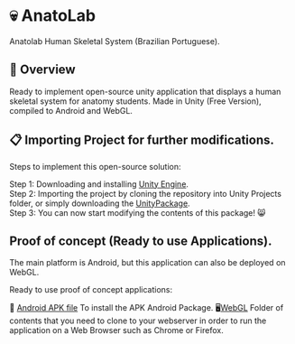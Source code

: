 # :skull: AnatoLab
Anatolab Human Skeletal System (Brazilian Portuguese).

## :iphone: Overview

Ready to implement open-source unity application that displays a human skeletal system for anatomy students.
Made in Unity (Free Version), compiled to Android and WebGL.

## :clipboard: Importing Project for further modifications.

Steps to implement this open-source solution:

Step 1: Downloading and installing [Unity Engine](https://unity.com/). </br>
Step 2: Importing the project by cloning the repository into Unity Projects folder, or simply downloading the [UnityPackage](https://github.com/brunohermes/AnatoLab/blob/main/LATEST-BACKUP-25-08.unitypackage).</br>
Step 3: You can now start modifying the contents of this package! :smile_cat: </br>

## Proof of concept (Ready to use Applications).

The main platform is Android, but this application can also be deployed on WebGL.

Ready to use proof of concept applications:

 :iphone: [Android APK file](https://github.com/brunohermes/AnatoLab/blob/main/AnatoLab_ANDROID.apk) To install the APK Android Package.
:desktop_computer:[WebGL](https://github.com/brunohermes/AnatoLab/tree/main/WebGL) Folder of contents that you need to clone to your webserver in order to run the application on a Web Browser such as Chrome or Firefox.